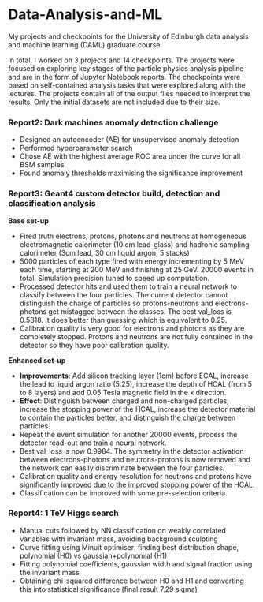 # Data-Analysis-and-ML

My projects and checkpoints for the University of Edinburgh data analysis and machine learning (DAML) graduate course

In total, I worked on 3 projects and 14 checkpoints. The projects were focused on exploring key stages of the particle physics analysis pipeline and are in the form of Jupyter Notebook reports. 
The checkpoints were based on self-contained analysis tasks that were explored along with the lectures. The projects contain all of the output files needed to interpret the results. Only the initial datasets are not included due to their size. 

### Report2: Dark machines anomaly detection challenge

- Designed an autoencoder (AE) for unsupervised anomaly detection
- Performed hyperparameter search
- Chose AE with the highest average ROC area under the curve for all BSM samples
- Found anomaly thresholds maximising the significance improvement

### Report3: Geant4 custom detector build, detection and classification analysis

**Base set-up**

- Fired truth electrons, protons, photons and neutrons at homogeneous electromagnetic calorimeter (10 cm lead-glass) and hadronic sampling calorimeter (3cm lead, 30 cm liquid argon, 5 stacks)
- 5000 particles of each type fired with energy incrementing by 5 MeV each time, starting at 200 MeV and finishing at 25 GeV. 20000 events in total. Simulation precision tuned to speed up computation. 
- Processed detector hits and used them to train a neural network to classify between the four particles. The current detector cannot distinguish the charge of particles so protons-neutrons and electrons-photons get mistagged between the classes. The best val_loss is 0.5818. It does better than guessing which is equivalent to 0.25.
- Calibration quality is very good for electrons and photons as they are completely stopped. Protons and neutrons are not fully contained in the detector so they have poor calibration quality. 
  
**Enhanced set-up**

- **Improvements**: Add silicon tracking layer (1cm) before ECAL, increase the lead to liquid argon ratio (5:25), increase the depth of HCAL (from 5 to 8 layers) and add 0.05 Tesla magnetic field in the x direction.
- **Effect**: Distinguish between charged and non-charged particles, increase the stopping power of the HCAL, increase the detector material to contain the particles better, and distinguish the charge between particles.
- Repeat the event simulation for another 20000 events, process the detector read-out and train a neural network. 
- Best val_loss is now 0.9984. The symmetry in the detector activation between electrons-photons and neutrons-protons is now removed and the network can easily discriminate between the four particles.
- Calibration quality and energy resolution for neutrons and protons have significantly improved due to the improved stopping power of the HCAL.
- Classification can be improved with some pre-selection criteria. 

  
### Report4: 1 TeV Higgs search

- Manual cuts followed by NN classification on weakly correlated variables with invariant mass, avoiding background sculpting
- Curve fitting using Minuit optimiser: finding best distribution shape, polynomial (H0) vs gaussian+polynomial (H1)
- Fitting polynomial coefficients, gaussian width and signal fraction using the invariant mass
- Obtaining chi-squared difference between H0 and H1 and converting this into statistical significance (final result 7.29 sigma)


